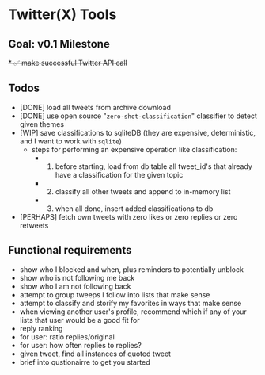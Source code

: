 # Twitter(X) Tools

## Goal: v0.1 Milestone
~~* :white_check_mark: make successful Twitter API call~~

## Todos
* [DONE] load all tweets from archive download
* [DONE] use open source "`zero-shot-classification`" classifier to detect given themes
* [WIP] save classifications to sqliteDB (they are expensive, deterministic, and I want to work with `sqlite`)
  * steps for performing an expensive operation like classification:
    * 1) before starting, load from db table all tweet_id's that already have a classification for the given topic
    * 2) classify all other tweets and append to in-memory list
    * 3) when all done, insert added classifications to db
* [PERHAPS] fetch own tweets with zero likes or zero replies or zero retweets

## Functional requirements
* show who I blocked and when, plus reminders to potentially unblock
* show who is not following me back
* show who I am not following back
* attempt to group tweeps I follow into lists that make sense
* attempt to classify and storify my favorites in ways that make sense
* when viewing another user's profile, recommend which if any of your lists that user would be a good fit for
* reply ranking
* for user: ratio replies/original
* for user: how often replies to replies?
* given tweet, find all instances of quoted tweet
* brief into qustionairre to get you started
